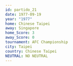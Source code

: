 ```yaml
---
id: partido_21
date: 1977-09-19
year: "1977"
home: Chinese Taipei
away: Singapore
home_Score: 3
away_Score: 0
tournament: AFC Championship
city: Taipei
country: Chinese Taipei
NEUTRAL: NO NEUTRAL
---
```

